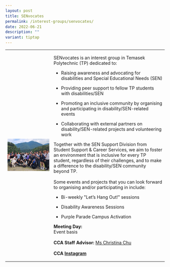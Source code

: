 ```yaml
---
layout: post
title: SENvocates
permalink: /interest-groups/senvocates/
date: 2022-06-21
description: ""
variant: tiptap
---
```

<table style="minWidth: 50px">
<colgroup>
<col>
<col>
</colgroup>
<tbody>
<tr>
<td rowspan="1" colspan="1">
<div class="isomer-image-wrapper">
<img style="width: 100%" height="auto" width="100%" alt="" src="/images/Interest Groups/Japanese_Cultural_Group.png">
</div>
</td>
<td rowspan="1" colspan="1">
<p>SENvocates is an interest group in Temasek Polytechnic (TP) dedicated
to:
<br>
</p>
<ul data-tight="true" class="tight">
<li>
<p>Raising awareness and advocating for disabilities and Special Educational
Needs (SEN)</p>
</li>
<li>
<p>Providing peer support to fellow TP students with disabilities/SEN</p>
</li>
<li>
<p>Promoting an inclusive community by organising and participating in disability/SEN-related
events</p>
</li>
<li>
<p>Collaborating with external partners on disability/SEN-related projects
and volunteering work</p>
</li>
</ul>
<p></p>
<p>Together with the SEN Support Division from Student Support &amp; Career
Services, we aim to foster an environment that is inclusive for every TP
student, regardless of their challenges, and to make a difference to the
disability/SEN community beyond TP.
<br>
<br>Some events and projects that you can look forward to organising and/or
participating in include:</p>
<p></p>
<ul data-tight="true" class="tight">
<li>
<p>Bi-weekly "Let’s Hang Out!" sessions</p>
</li>
<li>
<p>Disability Awareness Sessions</p>
</li>
<li>
<p>Purple Parade Campus Activation</p>
</li>
</ul>
<p></p>
<p><strong>Meeting Day:</strong> 
<br>Event basis
<br>
<br><strong>CCA Staff Advisor:</strong>  <a href="mailto:Christina_Chu@tp.edu.sg" rel="noopener noreferrer nofollow" target="_blank">Ms Christina Chu</a>
<br>
<br><strong>CCA <a href="https://www.instagram.com/tp_senvocates/" rel="noopener noreferrer nofollow" target="_blank">Instagram</a></strong>
</p>
</td>
</tr>
</tbody>
</table>
<p></p>